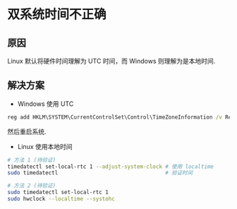 # 双系统时间不正确

## 原因

Linux 默认将硬件时间理解为 UTC 时间，而 Windows 则理解为是本地时间.

## 解决方案

- Windows 使用 UTC

```bat
reg add HKLM\SYSTEM\CurrentControlSet\Control\TimeZoneInformation /v RealTimeIsUniversal /t REG_DWORD /d 1
```

然后重启系统.

- Linux 使用本地时间
  
```sh
# 方法 1 (待验证)
timedatectl set-local-rtc 1 --adjust-system-clock # 使用 localtime
sudo timedatectl                                  # 验证时间

# 方法 2 (待验证)
sudo timedatectl set-local-rtc 1
sudo hwclock --localtime --systohc
```
